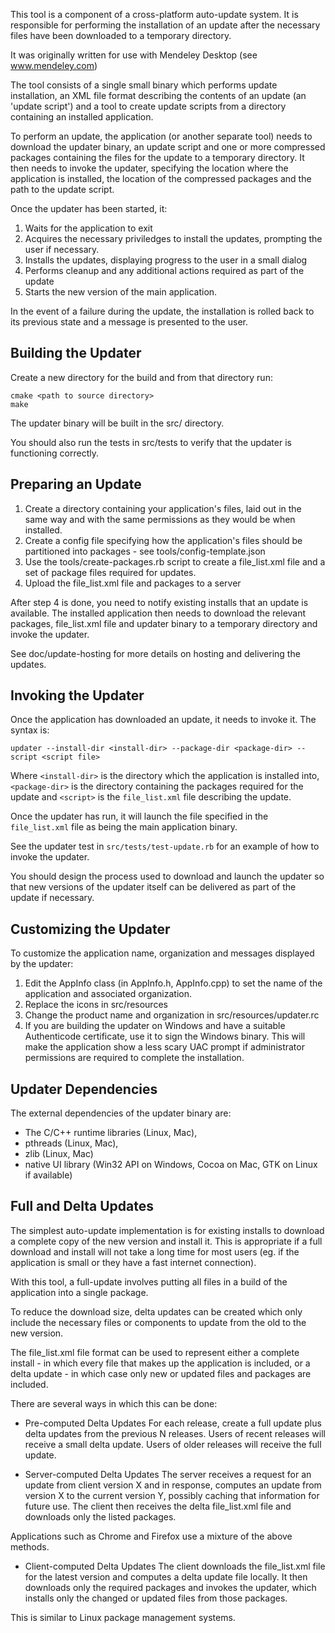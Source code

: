 

This tool is a component of a cross-platform auto-update system.
It is responsible for performing the installation of an update after
the necessary files have been downloaded to a temporary directory.

It was originally written for use with Mendeley Desktop (see www.mendeley.com)

The tool consists of a single small binary which performs update installation,
an XML file format describing the contents of an update (an 'update script') 
and a tool to create update scripts from a directory containing an installed application.

To perform an update, the application (or another separate tool) needs to download
the updater binary, an update script and one or more compressed packages
containing the files for the update to a temporary directory.  It then needs
to invoke the updater, specifying the location where the application is installed,
the location of the compressed packages and the path to the update script.

Once the updater has been started, it:

 1. Waits for the application to exit
 2. Acquires the necessary priviledges to install the updates, prompting
    the user if necessary.
 3. Installs the updates, displaying progress to the user in a small dialog 
 4. Performs cleanup and any additional actions required as part of the update
 5. Starts the new version of the main application.

 In the event of a failure during the update, the installation is rolled back
 to its previous state and a message is presented to the user.

## Building the Updater

 Create a new directory for the build and from that directory run:

    cmake <path to source directory>
    make

 The updater binary will be built in the src/ directory.

 You should also run the tests in src/tests to verify that the updater is
 functioning correctly.

## Preparing an Update

 1. Create a directory containing your application's files,
    laid out in the same way and with the same permissions as they would be when installed.
 2. Create a config file specifying how the application's files should be
    partitioned into packages - see tools/config-template.json
 3. Use the tools/create-packages.rb script to create a file_list.xml file
    and a set of package files required for updates.
 4. Upload the file_list.xml file and packages to a server

 After step 4 is done, you need to notify existing installs that an update
 is available.  The installed application then needs to download the
 relevant packages, file_list.xml file and updater binary to a temporary
 directory and invoke the updater.

 See doc/update-hosting for more details on hosting and delivering the updates.

## Invoking the Updater

 Once the application has downloaded an update, it needs to invoke it.  The syntax is:

    updater --install-dir <install-dir> --package-dir <package-dir> --script <script file>

 Where `<install-dir>` is the directory which the application is installed into,
 `<package-dir>` is the directory containing the packages required for the update
 and `<script>` is the `file_list.xml` file describing the update.

 Once the updater has run, it will launch the file specified in the `file_list.xml` file
 as being the main application binary.

 See the updater test in `src/tests/test-update.rb` for an example
 of how to invoke the updater.

 You should design the process used to download and launch the updater so that new
 versions of the updater itself can be delivered as part of the update if necessary.

## Customizing the Updater

 To customize the application name, organization and messages displayed by the updater:

  1. Edit the AppInfo class (in AppInfo.h, AppInfo.cpp) to set the name
     of the application and associated organization.
  2. Replace the icons in src/resources
  3. Change the product name and organization in src/resources/updater.rc
  4. If you are building the updater on Windows and have a suitable Authenticode
     certificate, use it to sign the Windows binary.  This will make the application
	 show a less scary UAC prompt if administrator permissions are required
	 to complete the installation.

## Updater Dependencies

 The external dependencies of the updater binary are:

 * The C/C++ runtime libraries (Linux, Mac),
 * pthreads (Linux, Mac),
 * zlib (Linux, Mac)
 * native UI library (Win32 API on Windows, Cocoa on Mac, GTK on Linux if available)

## Full and Delta Updates

 The simplest auto-update implementation is for existing installs
 to download a complete copy of the new version and install it.  This is
 appropriate if a full download and install will not take a long time for most users
 (eg. if the application is small or they have a fast internet connection).

 With this tool, a full-update involves putting all files in a build of
 the application into a single package.

 To reduce the download size, delta updates can be created which only include
 the necessary files or components to update from the old to the new version.

 The file_list.xml file format can be used to represent either a complete
 install - in which every file that makes up the application is included,
 or a delta update - in which case only new or updated files and packages
 are included.

 There are several ways in which this can be done:

 * Pre-computed Delta Updates
  For each release, create a full update plus delta updates from the
  previous N releases.  Users of recent releases will receive a small
  delta update.  Users of older releases will receive the full update.

 * Server-computed Delta Updates
  The server receives a request for an update from client version X and in response,
  computes an update from version X to the current version Y, possibly
  caching that information for future use.  The client then receives the
  delta file_list.xml file and downloads only the listed packages.

  Applications such as Chrome and Firefox use a mixture of the above methods.

 * Client-computed Delta Updates
  The client downloads the file_list.xml file for the latest version and
  computes a delta update file locally.  It then downloads only the required
  packages and invokes the updater, which installs only the changed or updated
  files from those packages.

  This is similar to Linux package management systems.
